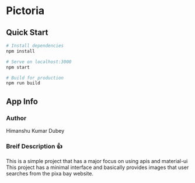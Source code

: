 # Pictoria

## Quick Start

```bash
# Install dependencies
npm install

# Serve on localhost:3000
npm start

# Build for production
npm run build
```

## App Info

### Author
Himanshu Kumar Dubey

### Breif Description 👍
This is a simple project that has a major focus on using apis and material-ui
This project has a minimal interface and basically provides images that user searches from the pixa bay website.
